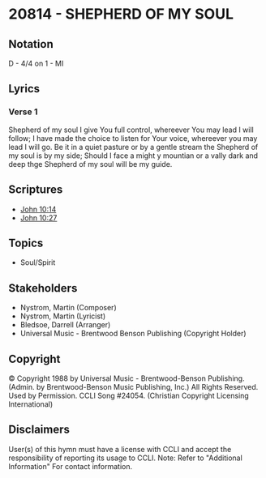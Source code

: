 # 20814 - SHEPHERD OF MY SOUL

## Notation

D - 4/4 on 1 - MI

## Lyrics

### Verse 1

Shepherd of my soul I give You full control, whereever You may lead I will follow; I have made the choice to listen for Your voice, whereever you may lead I will go. Be it in a quiet pasture or by a gentle stream the Shepherd of my soul is by my side; Should I face a might y mountian or a vally dark and deep thge Shepherd of my soul will be my guide.


## Scriptures

- [John 10:14](https://www.biblegateway.com/passage/?search=John%2010%3A14)
- [John 10:27](https://www.biblegateway.com/passage/?search=John%2010%3A27)

## Topics

- Soul/Spirit

## Stakeholders

- Nystrom, Martin (Composer)
- Nystrom, Martin (Lyricist)
- Bledsoe, Darrell (Arranger)
- Universal Music - Brentwood Benson Publishing (Copyright Holder)

## Copyright

© Copyright 1988 by Universal Music - Brentwood-Benson Publishing.(Admin. by  Brentwood-Benson Music Publishing, Inc.) All Rights Reserved. Used by Permission. CCLI Song #24054.
(Christian Copyright Licensing International)

## Disclaimers

User(s) of this hymn must have a license with CCLI and accept the responsibility of reporting its usage to CCLI.
Note: Refer to "Additional Information" For contact information.

